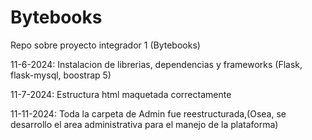 # Bytebooks
Repo sobre proyecto integrador 1 (Bytebooks)

11-6-2024: Instalacion de librerias, dependencias y frameworks (Flask, flask-mysql, boostrap 5)


11-7-2024: Estructura html maquetada correctamente

11-11-2024: Toda la carpeta de Admin fue reestructurada,(Osea, se desarrollo el area administrativa para el manejo de la plataforma)
